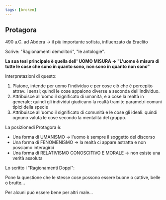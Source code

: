 ```yaml
---
tags: [broken]
---
```

## Protagora

490 a.C. ad Abdera → il più importante sofista, influenzato da Eraclito

Scrive: "Ragionamenti demolitori", "le antologie".

**La sua tesi principale è quella dell' UOMO MISURA → "L'uome è misura di tutte le cose che sono in quanto sono, non sono in quanto non sono"**

Interpretazioni di questo:

1.  Platone, intende per uomo l'individuo e per cose ciò che è percepito attrav. i sensi; quindi le cose appaiono diverse a seconda dell'individuo.
2.  Attribuisce all'uomo il significato di umanità, e a cose la realtà in generale; quindi gli individui giudicano la realtà tramite parametri comuni tipici della specie
3.  Attribuisce all'uomo il significato di comunità e le cose gli ideali: quindi ognuno valuta le cose secondo la mentalità del gruppo.

La posizionedi Protagora è:

-   Una forma di UMANISMO → l'uomo è sempre il soggetto del discorso
-   Una forma di FENOMENISMO → la realtà ci appare astratta e non possiamo interagirci
-   Una forma di RELATIVISMO CONOSCITIVO E MORALE → non esiste una verità assoluta

Lo scritto i "Ragionamenti Doppi":

Pone la questione che le stesse cose possono essere buone o cattive, belle o brutte...

Per alcuni può essere bene per altri male...